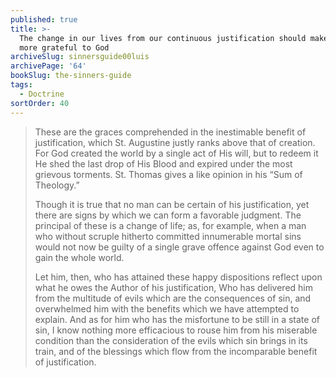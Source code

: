 ```yaml
---
published: true
title: >-
  The change in our lives from our continuous justification should make us ever
  more grateful to God
archiveSlug: sinnersguide00luis
archivePage: '64'
bookSlug: the-sinners-guide
tags:
  - Doctrine
sortOrder: 40
---
```


> These are the graces comprehended in the inestimable benefit of justification, which St. Augustine justly ranks above that of creation. For God created the world by a single act of His will, but to redeem it He shed the last drop of His Blood and expired under the most grievous torments. St. Thomas gives a like opinion in his “Sum of Theology.”
> 
> Though it is true that no man can be certain of his justification, yet there are signs by which we can form a favorable judgment. The principal of these is a change of life; as, for example, when a man who without scruple hitherto committed innumerable mortal sins would not now be guilty of a single grave offence against God even to gain the whole world.
> 
> Let him, then, who has attained these happy dispositions reflect upon what he owes the Author of his justification, Who has delivered him from the multitude of evils which are the consequences of sin, and overwhelmed him with the benefits which we have attempted to explain. And as for him who has the misfortune to be still in a state of sin, I know nothing more efficacious to rouse him from his miserable condition than the consideration of the evils which sin brings in its train, and of the blessings which flow from the incomparable benefit of justification.
